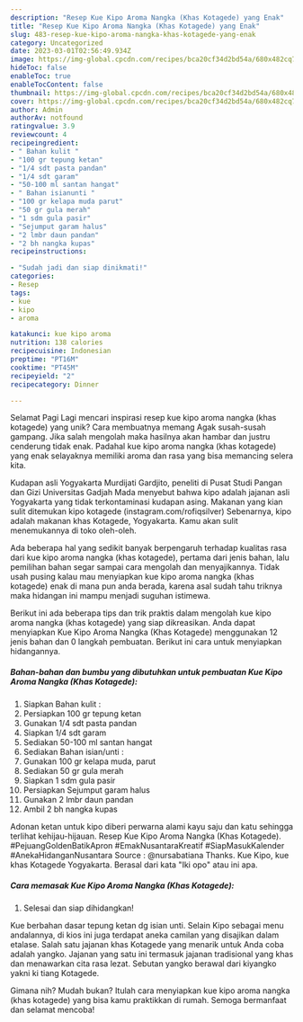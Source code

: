 ```yaml
---
description: "Resep Kue Kipo Aroma Nangka (Khas Kotagede) yang Enak"
title: "Resep Kue Kipo Aroma Nangka (Khas Kotagede) yang Enak"
slug: 483-resep-kue-kipo-aroma-nangka-khas-kotagede-yang-enak
category: Uncategorized
date: 2023-03-01T02:56:49.934Z
image: https://img-global.cpcdn.com/recipes/bca20cf34d2bd54a/680x482cq70/kue-kipo-aroma-nangka-khas-kotagede-foto-resep-utama.jpg
hideToc: false
enableToc: true
enableTocContent: false
thumbnail: https://img-global.cpcdn.com/recipes/bca20cf34d2bd54a/680x482cq70/kue-kipo-aroma-nangka-khas-kotagede-foto-resep-utama.jpg
cover: https://img-global.cpcdn.com/recipes/bca20cf34d2bd54a/680x482cq70/kue-kipo-aroma-nangka-khas-kotagede-foto-resep-utama.jpg
author: Admin
authorAv: notfound
ratingvalue: 3.9
reviewcount: 4
recipeingredient:
- " Bahan kulit "
- "100 gr tepung ketan"
- "1/4 sdt pasta pandan"
- "1/4 sdt garam"
- "50-100 ml santan hangat"
- " Bahan isianunti "
- "100 gr kelapa muda parut"
- "50 gr gula merah"
- "1 sdm gula pasir"
- "Sejumput garam halus"
- "2 lmbr daun pandan"
- "2 bh nangka kupas"
recipeinstructions:

- "Sudah jadi dan siap dinikmati!"
categories:
- Resep
tags:
- kue
- kipo
- aroma

katakunci: kue kipo aroma 
nutrition: 138 calories
recipecuisine: Indonesian
preptime: "PT16M"
cooktime: "PT45M"
recipeyield: "2"
recipecategory: Dinner

---
```



Selamat Pagi Lagi mencari inspirasi resep kue kipo aroma nangka (khas kotagede) yang unik? Cara membuatnya memang Agak susah-susah gampang. Jika salah mengolah maka hasilnya akan hambar dan justru cenderung tidak enak. Padahal kue kipo aroma nangka (khas kotagede) yang enak selayaknya memiliki aroma dan rasa yang bisa memancing selera kita.


Kudapan asli Yogyakarta Murdijati Gardjito, peneliti di Pusat Studi Pangan dan Gizi Universitas Gadjah Mada menyebut bahwa kipo adalah jajanan asli Yogyakarta yang tidak terkontaminasi kudapan asing. Makanan yang kian sulit ditemukan kipo kotagede (instagram.com/rofiqsilver) Sebenarnya, kipo adalah makanan khas Kotagede, Yogyakarta. Kamu akan sulit menemukannya di toko oleh-oleh.

Ada beberapa hal yang sedikit banyak berpengaruh terhadap kualitas rasa dari kue kipo aroma nangka (khas kotagede), pertama dari jenis bahan, lalu pemilihan bahan segar sampai cara mengolah dan menyajikannya. Tidak usah pusing kalau mau menyiapkan kue kipo aroma nangka (khas kotagede) enak di mana pun anda berada, karena asal sudah tahu triknya maka hidangan ini mampu menjadi suguhan istimewa.


Berikut ini ada beberapa tips dan trik praktis dalam mengolah kue kipo aroma nangka (khas kotagede) yang siap dikreasikan. Anda dapat menyiapkan Kue Kipo Aroma Nangka (Khas Kotagede) menggunakan 12 jenis bahan dan 0 langkah pembuatan. Berikut ini cara untuk menyiapkan hidangannya.

<!--inarticleads1-->

##### Bahan-bahan dan bumbu yang dibutuhkan untuk pembuatan Kue Kipo Aroma Nangka (Khas Kotagede):

1. Siapkan  Bahan kulit :
1. Persiapkan 100 gr tepung ketan
1. Gunakan 1/4 sdt pasta pandan
1. Siapkan 1/4 sdt garam
1. Sediakan 50-100 ml santan hangat
1. Sediakan  Bahan isian/unti :
1. Gunakan 100 gr kelapa muda, parut
1. Sediakan 50 gr gula merah
1. Siapkan 1 sdm gula pasir
1. Persiapkan Sejumput garam halus
1. Gunakan 2 lmbr daun pandan
1. Ambil 2 bh nangka kupas


Adonan ketan untuk kipo diberi perwarna alami kayu saju dan katu sehingga terlihat kehijau-hijauan. Resep Kue Kipo Aroma Nangka (Khas Kotagede). #PejuangGoldenBatikApron #EmakNusantaraKreatif #SiapMasukKalender #AnekaHidanganNusantara Source : @nursabatiana Thanks. Kue Kipo, kue khas Kotagede Yogyakarta. Berasal dari kata &#34;Iki opo&#34; atau ini apa. 

<!--inarticleads2-->

##### Cara memasak Kue Kipo Aroma Nangka (Khas Kotagede):


1. Selesai dan siap dihidangkan!

Kue berbahan dasar tepung ketan dg isian unti. Selain Kipo sebagai menu andalannya, di kios ini juga terdapat aneka camilan yang disajikan dalam etalase. Salah satu jajanan khas Kotagede yang menarik untuk Anda coba adalah yangko. Jajanan yang satu ini termasuk jajanan tradisional yang khas dan menawarkan cita rasa lezat. Sebutan yangko berawal dari kiyangko yakni ki tiang Kotagede. 

Gimana nih? Mudah bukan? Itulah cara menyiapkan kue kipo aroma nangka (khas kotagede) yang bisa kamu praktikkan di rumah. Semoga bermanfaat dan selamat mencoba!
